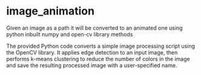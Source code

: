 # image_animation
Given an image as a path it will be converted to an animated one using python inbuilt numpy and open-cv library methods


The provided Python code converts a simple image processing script using the OpenCV library. It applies edge detection to an input image, then performs k-means clustering to reduce the number of colors in the image and save the resulting processed image with a user-specified name.
